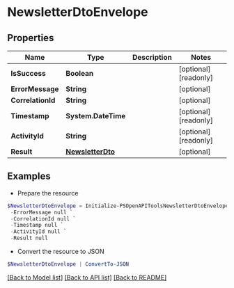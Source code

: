 # NewsletterDtoEnvelope
## Properties

Name | Type | Description | Notes
------------ | ------------- | ------------- | -------------
**IsSuccess** | **Boolean** |  | [optional] [readonly] 
**ErrorMessage** | **String** |  | [optional] 
**CorrelationId** | **String** |  | [optional] 
**Timestamp** | **System.DateTime** |  | [optional] [readonly] 
**ActivityId** | **String** |  | [optional] [readonly] 
**Result** | [**NewsletterDto**](NewsletterDto.md) |  | [optional] 

## Examples

- Prepare the resource
```powershell
$NewsletterDtoEnvelope = Initialize-PSOpenAPIToolsNewsletterDtoEnvelope  -IsSuccess null `
 -ErrorMessage null `
 -CorrelationId null `
 -Timestamp null `
 -ActivityId null `
 -Result null
```

- Convert the resource to JSON
```powershell
$NewsletterDtoEnvelope | ConvertTo-JSON
```

[[Back to Model list]](../README.md#documentation-for-models) [[Back to API list]](../README.md#documentation-for-api-endpoints) [[Back to README]](../README.md)

